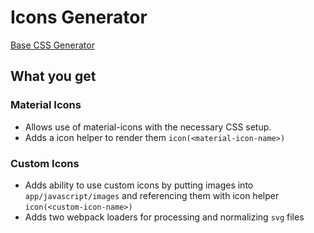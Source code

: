 # Icons Generator

[Base CSS Generator](../base)

## What you get

### Material Icons
* Allows use of material-icons with the necessary CSS setup. 
* Adds a icon helper to render them `icon(<material-icon-name>)`

### Custom Icons
* Adds ability to use custom icons by putting images into `app/javascript/images` and referencing them with icon helper `icon(<custom-icon-name>)`
* Adds two webpack loaders for processing and normalizing `svg` files

